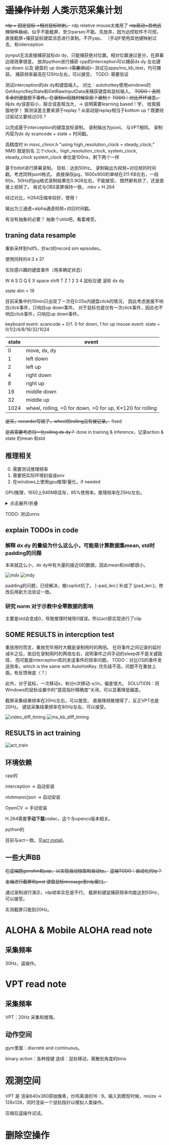 # ~~遥操作计划~~ 人类示范采集计划

~~rdp + 固定鼠标->相对鼠标映射。~~ rdp relative mouse太难用了
~~rdp启动+其他远控软件启动~~，似乎不能截屏，至少parsec不能。先放弃，因为远控软件不可控。
直接截屏+捕获鼠标键盘消息进行录制。不开yap。
（手动F使用其他键映射过去，有interception

pynput无法直接捕获鼠标dx dy，只能捕获绝对位置。相对位置通过差分，在屏幕边缘效果很差。
放弃python进行捕获
cpp的interception可以捕获dx dy 左右键 up down 以及 键盘的 up down~~（需要测试）~~ 测试见apps/ms_kb_test，均可捕获。
捕获频率最高在125Hz左右，可以接受。
TODO: 需要验证

测试interception的dx dy和键盘输入。
对比：autohotkey使用windows的GetAsyncKeyState和GetRawInputData来捕获键盘和鼠标输入。
~~TODO：去除多余的键盘摁下事件。在录制or回放时候实现？录制！~~
~~TODO：对比开环误差。~~ 纯dx dy误差较小，联合误差相当大，-> 说明需要learning based！学， 给我狠狠地学！
猜测误差主要来源于replay？从驱动层replay相当于bottom up？既要经过驱动又要经过OS？

以完成基于interception的键盘鼠标录制。
录制输出为jsonl。
与VPT相同。
录制内容为dx dy scancode + state + 时间戳。

高精度时 in msvc_chron.h 
"using high_resolution_clock = steady_clock;"
NMD 就是别名
三个clock，high_resolution_clock, system_clock, steady_clock
system_clock 单位是100ns，剩下两个一样

基于bitblt进行屏幕录制。
目标：达到50Hz。
录制输出为视频+对应帧的时间戳，考虑同样jsonl格式。
直接保存jpg，1600x900的单帧在311 KB左右，一段60s，50Hz的jpg格式录制结果在0.9GB左右，不能接受。
既然都有损了，还是直接上视频了。
格式与OBS录屏保持一致，.mkv + H.264


经过对比，H264压缩率较好，使用！

输出为三通道+alpha通道视频+对应时间戳。


有没有抽象的必要？
抽象个utils吧，看着难受。


## traning data resample

重新采样到hdf5，抄act的record sim episodes。

使用同样的4:3 x 3?

实际感兴趣的键盘事件（用来确定状态）

W A S D Q E
X space shift T Z
1 2 3 4
鼠标左键 滚轮 dx dy

state dim = 19

目前采集中约10min只出现了一次在0.05s内键盘click的情况，
因此考虑直接不响应click事件，只响应up down事件。
对于鼠标也是仅有一次click事件，因此也不响应click事件，只响应up down事件。

keyboard event: scancode + 0/1. 0 for down, 1 for up
mouse event: state = 0/1/2/4/8/16/32/1024

|state|event|
|---|---|
|0| move, dx, dy|
|1| left down|
|2| left up|
|4| right down|
|8| right up|
|16| middle down|
|32| middle up|
|1024| wheel, rolling, <0 for down, >0 for up, K*120 for rolling|

~~逆天，recorder写错了，wheel的rolling没有被记录。~~ fixed

~~是否需要考虑归一化rolling dx dy？~~ done in training & inference，记录action & state 的mean 和std


## 推理相关

0. 需要测试推理频率
1. 需要把实际环境封装成env
2. 在windows上使用gpu推理/量化，if needed

GPU推理，1650上940MB显存，95%使用率。推理频率在25Hz左右。

<details>
<summary>点击展开/折叠</summary>

```
number of parameters: 83.93M
KL Weight 10
loading status: <All keys matched successfully>
policy loaded from ./models/policy_best.ckpt
20 ['rgb', 'alpha']
episode 0
episode 1 reseted
policy cost time: 0.24788498878479004
policy cost time: 0.04613614082336426
policy cost time: 0.04155588150024414
policy cost time: 0.04088902473449707
policy cost time: 0.04034066200256348
policy cost time: 0.04026675224304199
policy cost time: 0.039809465408325195
policy cost time: 0.04023098945617676
policy cost time: 0.04009509086608887
policy cost time: 0.04073286056518555
policy cost time: 0.039798736572265625
policy cost time: 0.03967618942260742
policy cost time: 0.040578365325927734
policy cost time: 0.04021739959716797
policy cost time: 0.04040646553039551
policy cost time: 0.03969383239746094
policy cost time: 0.04032468795776367
policy cost time: 0.03956127166748047
policy cost time: 0.04052019119262695
policy cost time: 0.03984856605529785
policy cost time: 0.041188716888427734
policy cost time: 0.03958463668823242
policy cost time: 0.040534019470214844
policy cost time: 0.03996396064758301
policy cost time: 0.04044675827026367
policy cost time: 0.03999972343444824
policy cost time: 0.040602684020996094
policy cost time: 0.04042482376098633
policy cost time: 0.040052175521850586
policy cost time: 0.04040646553039551
policy cost time: 0.040402889251708984
policy cost time: 0.04096198081970215
policy cost time: 0.039794206619262695
policy cost time: 0.04044842720031738
policy cost time: 0.040230512619018555
policy cost time: 0.04017281532287598
policy cost time: 0.04046940803527832
policy cost time: 0.04038238525390625
policy cost time: 0.039876699447631836
policy cost time: 0.040224313735961914
policy cost time: 0.040181875228881836
policy cost time: 0.04074835777282715
policy cost time: 0.04024052619934082
policy cost time: 0.04047036170959473
policy cost time: 0.04026675224304199
policy cost time: 0.03995394706726074
policy cost time: 0.04031181335449219
policy cost time: 0.04022693634033203
policy cost time: 0.04422402381896973
policy cost time: 0.040262699127197266
policy cost time: 0.039905548095703125
policy cost time: 0.04033374786376953
policy cost time: 0.04022049903869629
policy cost time: 0.03992772102355957
policy cost time: 0.04020237922668457
policy cost time: 0.04030132293701172
policy cost time: 0.04083824157714844
policy cost time: 0.04009079933166504
policy cost time: 0.04003787040710449
policy cost time: 0.040384531021118164
policy cost time: 0.04086637496948242
policy cost time: 0.04016566276550293
policy cost time: 0.04055523872375488
policy cost time: 0.041004180908203125
policy cost time: 0.04082608222961426
policy cost time: 0.04035639762878418
policy cost time: 0.03992414474487305
policy cost time: 0.04020214080810547
policy cost time: 0.04000711441040039
policy cost time: 0.04039335250854492
policy cost time: 0.04012131690979004
policy cost time: 0.040618896484375
policy cost time: 0.04160451889038086
policy cost time: 0.04009294509887695
policy cost time: 0.040244340896606445
policy cost time: 0.039781808853149414
policy cost time: 0.040757179260253906
policy cost time: 0.03998994827270508
policy cost time: 0.04109501838684082
policy cost time: 0.04034900665283203
policy cost time: 0.04010343551635742
policy cost time: 0.040680646896362305
policy cost time: 0.04023265838623047
policy cost time: 0.04090237617492676
policy cost time: 0.03957343101501465
policy cost time: 0.04010725021362305
policy cost time: 0.04057598114013672
policy cost time: 0.04024958610534668
policy cost time: 0.040456295013427734
policy cost time: 0.040045976638793945
policy cost time: 0.04030632972717285
policy cost time: 0.04042196273803711
policy cost time: 0.040312767028808594
policy cost time: 0.04008913040161133
policy cost time: 0.04027962684631348
policy cost time: 0.04114079475402832
policy cost time: 0.04072093963623047
policy cost time: 0.040074825286865234
policy cost time: 0.040160179138183594
policy cost time: 0.04040169715881348
policy cost time: 0.0417788028717041
policy cost time: 0.040772199630737305
policy cost time: 0.04053950309753418
policy cost time: 0.04054713249206543
policy cost time: 0.03999781608581543
policy cost time: 0.04011797904968262
policy cost time: 0.04048013687133789
policy cost time: 0.040229082107543945
policy cost time: 0.04073381423950195
policy cost time: 0.04063296318054199
policy cost time: 0.042700767517089844
policy cost time: 0.04044532775878906
policy cost time: 0.040183067321777344
policy cost time: 0.04022860527038574
policy cost time: 0.03993415832519531
policy cost time: 0.04033613204956055
policy cost time: 0.04172468185424805
policy cost time: 0.04092526435852051
policy cost time: 0.04076576232910156
policy cost time: 0.039971351623535156
policy cost time: 0.0408167839050293
policy cost time: 0.03987574577331543
policy cost time: 0.040430545806884766
policy cost time: 0.040289878845214844
policy cost time: 0.04064607620239258
policy cost time: 0.039885520935058594
policy cost time: 0.04063844680786133
policy cost time: 0.03989887237548828
policy cost time: 0.04066610336303711
policy cost time: 0.0432283878326416
policy cost time: 0.04082608222961426
policy cost time: 0.042026519775390625
policy cost time: 0.03962111473083496
policy cost time: 0.04136919975280762
policy cost time: 0.039786338806152344
policy cost time: 0.040505409240722656
policy cost time: 0.040525197982788086
policy cost time: 0.0433354377746582
policy cost time: 0.04018402099609375
policy cost time: 0.04085493087768555
policy cost time: 0.04040360450744629
policy cost time: 0.040296316146850586
policy cost time: 0.04077601432800293
policy cost time: 0.04036855697631836
policy cost time: 0.04076385498046875
policy cost time: 0.040678977966308594
policy cost time: 0.04172801971435547
policy cost time: 0.040747880935668945
policy cost time: 0.040535688400268555
policy cost time: 0.04029202461242676
policy cost time: 0.04046177864074707
policy cost time: 0.04064583778381348
policy cost time: 0.04082942008972168
policy cost time: 0.040602922439575195
policy cost time: 0.04002261161804199
policy cost time: 0.04046988487243652
policy cost time: 0.03979778289794922
policy cost time: 0.040772438049316406
policy cost time: 0.04049825668334961
policy cost time: 0.04044985771179199
policy cost time: 0.04039812088012695
policy cost time: 0.040955543518066406
policy cost time: 0.04027080535888672
policy cost time: 0.04065442085266113
policy cost time: 0.04112839698791504
policy cost time: 0.043868064880371094
policy cost time: 0.04077792167663574
policy cost time: 0.04028034210205078
policy cost time: 0.04063105583190918
policy cost time: 0.04011201858520508
policy cost time: 0.0405123233795166
policy cost time: 0.04060220718383789
policy cost time: 0.04271507263183594
policy cost time: 0.0404667854309082
policy cost time: 0.040477752685546875
policy cost time: 0.04366254806518555
policy cost time: 0.04015088081359863
policy cost time: 0.040462493896484375
policy cost time: 0.03997039794921875
policy cost time: 0.04118680953979492
policy cost time: 0.040691375732421875
policy cost time: 0.040297746658325195
policy cost time: 0.04057478904724121
policy cost time: 0.04029583930969238
policy cost time: 0.0407259464263916
policy cost time: 0.03971433639526367
policy cost time: 0.04060053825378418
policy cost time: 0.03979802131652832
policy cost time: 0.04070758819580078
policy cost time: 0.040131568908691406
policy cost time: 0.04072999954223633
policy cost time: 0.0427708625793457
policy cost time: 0.04099106788635254
policy cost time: 0.040162086486816406
policy cost time: 0.04214644432067871
policy cost time: 0.04184842109680176
policy cost time: 0.040117740631103516
policy cost time: 0.04062080383300781
policy cost time: 0.04264187812805176
policy cost time: 0.040508270263671875
policy cost time: 0.04002499580383301
```

</details>

TODO: 测试onnx

## explain TODOs in code

### 解释 dx dy 的量级为什么这么小，可能是计算数据集mean, std时padding的问题

本来就这么小，dx dy中有大量的接近0的数据，因此mean和std都很小。

![mdx](../pics/Mdx.png)
![mdy](../pics/Mdy.png)

padding的问题，已经解决，被copilot坑了。
[-pad_len:] 补成了 [pad_len:]，修改后用新方法验证一致。

### 研究 norm 对于示教中全零数据的影响

主要是std会变成0，导致推理时候除0错误。所以act原实现进行了clip






## SOME RESULTS in intercption test

重放用时而言，重放完毕用时大概是录制用时的两倍。
在将事件之间记录的延时减半之后，依旧在录制用时的两倍左右，说明事件之间手动的sleep并不是关键路径，
而可能是interception库的发送事件的效率问题。
TODO：对比OS的事件发送效率。which is the same with AutoHotKey.
优先级不高，问题不在重放上面。有反馈保底（？）

此外，对于鼠标，一次移动x，和分n次移动-x//n，偏差很大。
SOLUTION：将Windows的鼠标设置中的“提高指针精确度”关闭，可以显著降低偏差。


截屏采集结果频率在20Hz左右，可以接受。
直接降频推理得了，反正VPT也是20Hz。
键鼠采集结果频率在80Hz左右，可以接受。

![video_diff_timing](../pics/video_diff_timing.png)
![ms_kb_diff_timing](../pics/ms_kb_diff_timing.png)

## RESULTS in act training

![act_train](../pics/train_loss.png)


## 环境依赖

cpp的

interception -> 自动安装

nlohmann/json -> 自动安装

OpenCV -> 手动安装

H.264需要**手动下载**codec，这个与opencv版本相关。

python的

目前与act一致。见[act install](https://github.com/tonyzhaozh/act?tab=readme-ov-file#installation)。



## 一些大声BB

~~在遥端跑genshin和yap，以实现自动拾取和自动tp。~~
~~遥端TODO：自动化的tp？~~

~~主端进行截屏和post 键盘鼠标message到rdp窗口。~~

通过录制进行演示，rdp帧率实在是不行。
截屏和键鼠捕获频率均能达到50Hz，可以接受。

实测截屏只能到20Hz。



# ALOHA & Mobile ALOHA read note

## 采集频率

30Hz，遥操作。

# VPT read note
## 采集频率



VPT：20Hz 采集和推理。

## 动作空间 


gym里面：discrete and continuous。

binary action：各种按键
连续：鼠标移动，离散到角度的bins




# 观测空间

VPT 是 渲染640x360原始像素，炒鸡离谱的16 : 9。输入到模型时候，resize -> 128x128，同时渲染一个鼠标指针以模拟人类操作。




压缩后遥操作试试。

# 删除空操作

